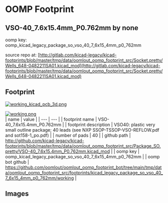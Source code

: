 # OOMP Footprint  
## VSO-40_7.6x15.4mm_P0.762mm  by none  
  
oomp key: oomp_kicad_legacy_package_so_vso_40_7_6x15_4mm_p0_762mm  
  
source repo at: [http://gitlab.com/kicad-legacy/kicad-footprints/blob/master/tmp/data/oomlout_oomp_footprint_src/Socket.pretty/Wells_648-0482211SA01.kicad_mod](http://gitlab.com/kicad-legacy/kicad-footprints/blob/master/tmp/data/oomlout_oomp_footprint_src/Socket.pretty/Wells_648-0482211SA01.kicad_mod)  
## Footprint  
  
[![working_kicad_pcb_3d.png](working_kicad_pcb_3d_600.png)](working_kicad_pcb_3d.png)  
  
[![working.png](working_600.png)](working.png)  
| name | value | 
| --- | --- | 
| footprint name | VSO-40_7.6x15.4mm_P0.762mm | 
| footprint description | VSO40: plastic very small outline package; 40 leads (see NXP SSOP-TSSOP-VSO-REFLOW.pdf and sot158-1_po.pdf) | 
| number of pads | 40 | 
| github path | http://github.com/kicad-legacy/kicad-footprints/blob/master/tmp/data/oomlout_oomp_footprint_src/Package_SO.pretty/VSO-40_7.6x15.4mm_P0.762mm.kicad_mod | 
| oomp key | oomp_kicad_legacy_package_so_vso_40_7_6x15_4mm_p0_762mm | 
| oomp bot github | https://github.com/oomlout/oomlout_oomp_footprint_bot/tree/main/tmp/data/oomlout_oomp_footprint_src/footprints/kicad_legacy_package_so_vso_40_7_6x15_4mm_p0_762mm/working | 
## Images  
